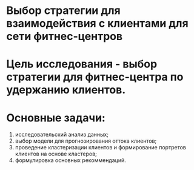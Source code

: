 # Выбор стратегии для взаимодействия с клиентами для сети фитнес-центров
# Цель исследования - выбор стратегии для фитнес-центра по удержанию клиентов.
# Основные задачи:
1. исследовательский анализ данных;
2. выбор модели для прогнозирования оттока клиентов;
3. проведение кластеризации клиентов и формирование портретов клиентов на основе кластеров; 
4. формулировка основных рекоммендаций.
